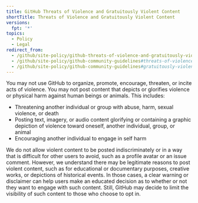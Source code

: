 ```yaml
---
title: GitHub Threats of Violence and Gratuitously Violent Content
shortTitle: Threats of Violence and Gratuitously Violent Content
versions:
  fpt: '*'
topics:
  - Policy
  - Legal
redirect_from:
  - /github/site-policy/github-threats-of-violence-and-gratuitously-violent-content
  - /github/site-policy/github-community-guidelines#threats-of-violence
  - /github/site-policy/github-community-guidelines#gratuitously-violent-content
---
```



You may not use GitHub to organize, promote, encourage, threaten, or incite acts of violence. You may not post content that depicts or glorifies violence or physical harm against human beings or animals. This includes:

- Threatening another individual or group with abuse, harm, sexual violence, or death
- Posting text, imagery, or audio content glorifying or containing a graphic depiction of violence toward oneself, another individual, group, or animal
- Encouraging another individual to engage in self harm

We do not allow violent content to be posted indiscriminately or in a way that is difficult for other users to avoid, such as a profile avatar or an issue comment. However, we understand there may be legitimate reasons to post violent content, such as for educational or documentary purposes, creative works, or depictions of historical events. In those cases, a clear warning or disclaimer can help users make an educated decision as to whether or not they want to engage with such content. Still, GitHub may decide to limit the visibility of such content to those who choose to opt in.
